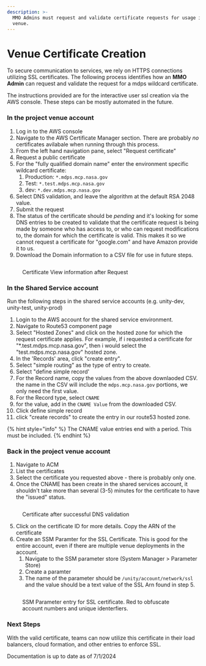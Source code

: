 ```yaml
---
description: >-
  MMO Admins must request and validate certificate requests for usage in an mdps
  venue.
---
```


# Venue Certificate Creation

To secure communication to services, we rely on HTTPS connections utilizing SSL certificates. The following process identifies how an **MMO Admin** can request and validate the request for a mdps wildcard certificate.

The instructions provided are for the interactive user ssl creation via the AWS console. These steps can be mostly automated in the future.&#x20;

### In the **project** **venue** account

1. Log in to the AWS console
2. Navigate to the AWS Certificate Manager section. There are probably _no_ certificates avilabale when running through this process.
3. From the left hand navigation pane, select "Request certificate"
4. Request a public certificate
5. For the "fully qualified domain name" enter the environment specific wildcard certificate:
   1. Production: `*.mdps.mcp.nasa.gov`
   2. Test: `*.test.mdps.mcp.nasa.gov`
   3. dev: `*.dev.mdps.mcp.nasa.gov`
6. Select DNS validation, and leave the algorithm at the default RSA 2048 value.
7. Submit the request
8. The status of the certificate should be _pending_ and it's looking for some DNS entries to be created to validate that the certificate request is being made by someone who has access to, or who can request modifications to, the domain for which the certificate is valid. This makes it so we cannot request a certificate for "google.com" and have Amazon provide it to us.
9. Download the Domain information to a CSV file for use in future steps.

<figure><img src="../../../../.gitbook/assets/Screenshot 2024-07-01 at 12.06.21 PM (2).png" alt=""><figcaption><p>Certificate View information after Request</p></figcaption></figure>

### In the Shared Service account&#x20;

Run the following steps in the shared service accounts (e.g. unity-dev, unity-test, unity-prod)

1. Login to the AWS account for the shared service environment.&#x20;
2. Navigate to Route53 component page
3. Select "Hosted Zones" and click on the hosted zone for which the request certificate applies. For example, if i requested a certificate for "\*.test.mdps.mcp.nasa.gov", then i would select the "test.mdps.mcp.nasa.gov" hosted zone.
4. In the 'Records' area, click "create entry".&#x20;
5. Select "simple routing" as the type of entry to create.&#x20;
6. Select "define simple record'
7. For the Record name, copy the values from the above downlaoded CSV. the name in the CSV will include the `mdps.mcp.nasa.gov` portions, we only need the first value.
8. For the Record type, select `CNAME`
9. for the value, add in the `CNAME Value` from the downloaded CSV.
10. Click define simple record
11. click "create records" to create the entry in our route53 hosted zone.

{% hint style="info" %}
The CNAME value entries end with a period. This must be included.
{% endhint %}

### Back in the project venue account

1. Navigate to ACM
2. List the certificates
3. Select the certificate you requested above - there is probably only one.
4. Once the CNAME has been create in the shared services account, it shouldn't take more than several (3-5) minutes for the certificate to have the "issued" status.

<figure><img src="../../../../.gitbook/assets/Screenshot 2024-07-01 at 12.20.22 PM.png" alt=""><figcaption><p>Certificate after successful DNS validation</p></figcaption></figure>

5. Click on the certificate ID for more details. Copy the ARN of the certificate&#x20;
6. Create an SSM Paramter for the SSL Certificate. This is good for the entire account, even if there are multiple venue deployments in the account.
   1. Navigate to the SSM parameter store (System Manager > Parameter Store)
   2. Create a paramter
   3. The name of the parameter should be `/unity/account/network/ssl` and the value should be a text value of the SSL Arn found in step 5.

<figure><img src="../../../../.gitbook/assets/Screenshot 2024-07-01 at 12.27.54 PM.png" alt=""><figcaption><p>SSM Parameter entry for SSL certificate. Red to obfuscate account numbers and unique identerfiers.</p></figcaption></figure>

### Next Steps

With the valid certificate, teams can now utilize this certificate in their load balancers, cloud formation, and other entries to enforce SSL.

Documentation is up to date as of 7/1/2024
